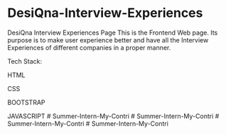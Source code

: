 # DesiQna-Interview-Experiences
DesiQna Interview Experiences Page
This is the Frontend Web page. Its purpose is to make user experience better and have all the Interview Experiences of different companies in a proper manner.

Tech Stack:

HTML

CSS

BOOTSTRAP

JAVASCRIPT
#   S u m m e r - I n t e r n - M y - C o n t r i  
 #   S u m m e r - I n t e r n - M y - C o n t r i  
 #   S u m m e r - I n t e r n - M y - C o n t r i  
 #   S u m m e r - I n t e r n - M y - C o n t r i  
 